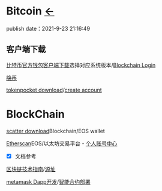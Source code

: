 # Bitcoin  [←](index.md)

publish date：2021-9-23 21:16:49

## 客户端下载

[比特币官方钱包客户端下载](https://bitcoin.org/zh_CN/download)选择对应系统版本/[Blockchain Login](https://login.blockchain.com/#/login)

~~[隐币](https://yin.bi)~~

[tokenpocket download](https://www.tokenpocket.pro/)/[create account](https://account.tokenpocket.pro/#/)

# BlockChain

[scatter download](https://get-scatter.com/download)Blockchain/EOS wallet

[Etherscan](https://etherscan.io/)EOS/以太坊交易平台 - [个人账号中心](https://etherscan.io/myaccount)

- [X] 文档参考

[区块链技术指南](https://github.com/yeasy/blockchain_guide/blob/master/SUMMARY.md)/[源址](https://github.com/yeasy/blockchain_guide)

[metamask Dapp开发](https://docs.metamask.io/guide/create-dapp.html#project-setup)/[智能合约部署](https://www.liaoxuefeng.com/wiki/1207298049439968/1207721235839392)





